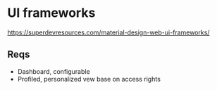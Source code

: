 # UI frameworks

https://superdevresources.com/material-design-web-ui-frameworks/

## Reqs
- Dashboard, configurable
- Profiled, personalized vew base on access rights

